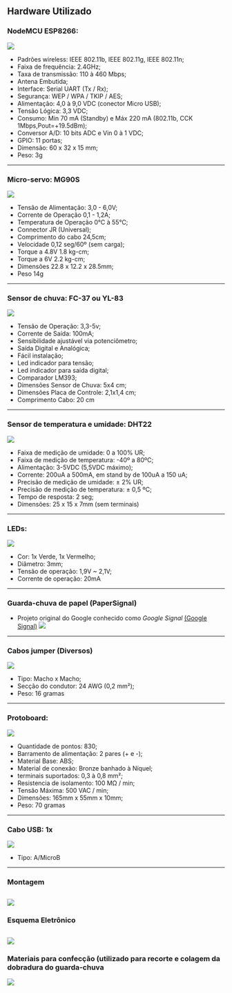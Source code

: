 ## Hardware Utilizado

### **NodeMCU ESP8266:**
![](nodemcu.png)
- Padrões wireless: IEEE 802.11b, IEEE 802.11g, IEEE 802.11n;
- Faixa de frequência: 2.4GHz;
- Taxa de transmissão: 110 à 460 Mbps;
- Antena Embutida;
- Interface: Serial UART (Tx / Rx);
- Segurança: WEP / WPA / TKIP / AES;
- Alimentação: 4,0 à 9,0 VDC (conector Micro USB);
- Tensão Lógica: 3,3 VDC;
- Consumo: Min 70 mA (Standby) e Máx 220 mA (802.11b, CCK 1Mbps,Pout=+19.5dBm);
- Conversor A/D: 10 bits ADC e Vin 0 à 1 VDC;
- GPIO: 11 portas;
- Dimensão: 60 x 32 x 15 mm;
- Peso: 3g
-------------------------
### **Micro-servo: MG90S**
![](microservo1.png)
- Tensão de Alimentação: 3,0 - 6,0V;
- Corrente de Operação 0,1 - 1,2A;
- Temperatura de Operação 0℃ à 55℃;
- Connector JR (Universal);
- Comprimento do cabo 24,5cm;
- Velocidade 0,12 seg/60º (sem carga);
- Torque a 4.8V 1.8 kg-cm;
- Torque a 6V 2.2 kg-cm;
- Dimensões 22.8 x 12.2 x 28.5mm;
- Peso 14g
-------------------------
### **Sensor de chuva: FC-37 ou YL-83**
![](sensorchuva.png)
- Tensão de Operação: 3,3-5v;
- Corrente de Saída: 100mA;
- Sensibilidade ajustável via potenciômetro;
- Saída Digital e Analógica;
- Fácil instalação;
- Led indicador para tensão;
- Led indicador para saída digital;
- Comparador LM393; 
- Dimensões Sensor de Chuva: 5x4 cm;
- Dimensões Placa de Controle: 2,1x1,4 cm;
- Comprimento Cabo: 20 cm
-------------------------
### **Sensor de temperatura e umidade: DHT22**
![](dht22-2.png)
- Faixa de medição de umidade: 0 a 100% UR;
- Faixa de medição de temperatura: -40º a 80ºC;
- Alimentação: 3-5VDC (5,5VDC máximo);
- Corrente: 200uA a 500mA, em stand by de 100uA a 150 uA;
- Precisão de medição de umidade: ± 2% UR;
- Precisão de medição de temperatura: ± 0,5 ºC;
- Tempo de resposta: 2 seg;
- Dimensões: 25 x 15 x 7mm (sem terminais)
-------------------------
### **LEDs:**
![](leds-4.png)
- Cor: 1x Verde, 1x Vermelho;
- Diâmetro: 3mm;
- Tensão de operação: 1,9V ~ 2,1V;
- Corrente de operação: 20mA
-------------------------
### **Guarda-chuva de papel (PaperSignal)** 
- Projeto original do Google conhecido como *Google Signal* [(Google Signal)](https://papersignals.withgoogle.com/static/files/umbrella.pdf) 
![](papersignals2.jpg)
-------------------------
### **Cabos jumper (Diversos)**
![](conectores1.png)
- Tipo: Macho x Macho;
- Secção do condutor: 24 AWG (0,2 mm²);
- Peso: 16 gramas
-------------------------
### **Protoboard:**
![](protoboard1.png)
- Quantidade de pontos: 830;
- Barramento de alimentação: 2 pares (+ e -);
- Material Base: ABS;
- Material de conexão: Bronze banhado à Níquel;
- terminais suportados: 0,3 à 0,8 mm²;
- Resistencia de isolamento: 100 MΩ / min;
- Tensão Máxima: 500 VAC / min;
- Dimensões: 165mm x 55mm x 10mm;
- Peso: 70 gramas
------------------------
### **Cabo USB: 1x**
![](cabousb1.png)
- Tipo: A/MicroB
------------------------
### **Montagem**
![](/cmnm-bb.png)
------------------------
### **Esquema Eletrônico**
![](/cmnm-schem.png)
------------------------
### **Materiais para confecção (utilizado para recorte e colagem da dobradura do guarda-chuva**
![](materiais.png)
